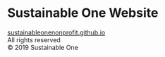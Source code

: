 # Sustainable One Website 

[sustainableonenonprofit.github.io](sustainableonenonprofit.github.io)  
All rights reserved  
&copy; 2019 Sustainable One
